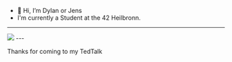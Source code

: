 - 👋 Hi, I’m Dylan or Jens
-    I'm currently a Student at the 42 Heilbronn.
---
<img src="[https://github-readme-stats.vercel.app/api/top-langs/?username=Ling-Lang](https://github-readme-stats.vercel.app/api/top-langs/?username=Ling-Lang&exclude_repo=42_dev_env_scripts)"/>
<!-- ![Top Langs](https://github-readme-stats.vercel.app/api/top-langs/?username=Ling-Lang&exclude_repo=42_dev_env_scripts) -->
---

  Thanks for coming to my TedTalk 
<!---
Ling-Lang/Ling-Lang is a ✨ special ✨ repository because its `README.md` (this file) appears on your GitHub profile.
You can click the Preview link to take a look at your changes.
--->
